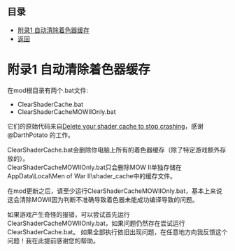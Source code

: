 ## 目录
*  [附录1 自动清除着色器缓存](#附录1-自动清除着色器缓存)
*  [返回](./menu.md)

# 附录1 自动清除着色器缓存
在mod根目录有两个.bat文件:  
* ClearShaderCache.bat
* ClearShaderCacheMOWIIOnly.bat

它们的原始代码来自[Delete your shader cache to stop crashing](https://steamcommunity.com/app/553850/discussions/0/4295944344102442951/)，感谢 @DarthPotato 的工作。  

ClearShaderCache.bat会删除你电脑上所有的着色器缓存（除了特定游戏额外存放的）。  
ClearShaderCacheMOWIIOnly.bat只会删除MOW II单独存储在AppData\Local\Men of War II\shader_cache中的缓存文件。  

在mod更新之后，请至少运行ClearShaderCacheMOWIIOnly.bat，基本上来说这会清除MOWII因为判断不准确导致着色器未能成功编译导致的问题。  

如果游戏产生奇怪的报错，可以尝试首先运行ClearShaderCacheMOWIIOnly.bat，如果问题仍然存在尝试运行ClearShaderCache.bat。
如果全部执行依旧出现问题，在任意地方向我反馈这个问题！我在此提前感谢您的帮助。


